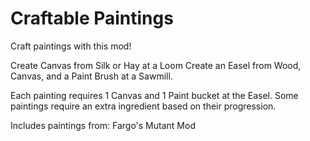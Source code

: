 # Craftable Paintings
Craft paintings with this mod!

Create Canvas from Silk or Hay at a Loom
Create an Easel from Wood, Canvas, and a Paint Brush at a Sawmill.

Each painting requires 1 Canvas and 1 Paint bucket at the Easel.
Some paintings require an extra ingredient based on their progression.

Includes paintings from:
	Fargo's Mutant Mod